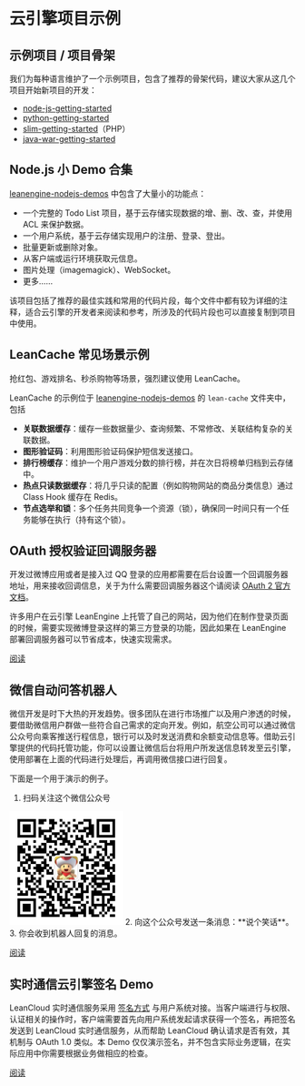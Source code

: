 # 云引擎项目示例

## 示例项目 / 项目骨架

我们为每种语言维护了一个示例项目，包含了推荐的骨架代码，建议大家从这几个项目开始新项目的开发：

- [node-js-getting-started](https://github.com/leancloud/node-js-getting-started/)
- [python-getting-started](https://github.com/leancloud/python-getting-started)
- [slim-getting-started](https://github.com/leancloud/slim-getting-started)（PHP）
- [java-war-getting-started](https://github.com/leancloud/java-war-getting-started)

## Node.js 小 Demo 合集

[leanengine-nodejs-demos](https://github.com/leancloud/leanengine-nodejs-demos) 中包含了大量小的功能点：

- 一个完整的 Todo List 项目，基于云存储实现数据的增、删、改、查，并使用 ACL 来保护数据。
- 一个用户系统，基于云存储实现用户的注册、登录、登出。
- 批量更新或删除对象。
- 从客户端或运行环境获取元信息。
- 图片处理（imagemagick）、WebSocket。
- 更多……

该项目包括了推荐的最佳实践和常用的代码片段，每个文件中都有较为详细的注释，适合云引擎的开发者来阅读和参考，所涉及的代码片段也可以直接复制到项目中使用。

## LeanCache 常见场景示例

<div class="callout callout-danger">抢红包、游戏排名、秒杀购物等场景，强烈建议使用 LeanCache。</div>

LeanCache 的示例位于 [leanengine-nodejs-demos](https://github.com/leancloud/leanengine-nodejs-demos/tree/master/lean-cache) 的 `lean-cache` 文件夹中，包括

* **关联数据缓存**：缓存一些数据量少、查询频繁、不常修改、关联结构复杂的关联数据。
* **图形验证码**：利用图形验证码保护短信发送接口。
* **排行榜缓存**：维护一个用户游戏分数的排行榜，并在次日将榜单归档到云存储中。
* **热点只读数据缓存**：将几乎只读的配置（例如购物网站的商品分类信息）通过 Class Hook 缓存在 Redis。
* **节点选举和锁**：多个任务共同竞争一个资源（锁），确保同一时间只有一个任务能够在执行（持有这个锁）。

## OAuth 授权验证回调服务器

开发过微博应用或者是接入过 QQ 登录的应用都需要在后台设置一个回调服务器地址，用来接收回调信息，关于为什么需要回调服务器这个请阅读 [OAuth 2 官方文档](http://oauth.net/2/)。

许多用户在云引擎 LeanEngine 上托管了自己的网站，因为他们在制作登录页面的时候，需要实现微博登录这样的第三方登录的功能，因此如果在 LeanEngine 部署回调服务器可以节省成本，快速实现需求。

<a href="webhosting_oauth.html" class="btn btn-default">阅读</a>

## 微信自动问答机器人

微信开发是时下大热的开发趋势。很多团队在进行市场推广以及用户渗透的时候，要借助微信用户群做一些符合自己需求的定向开发。例如，航空公司可以通过微信公众号向乘客推送行程信息，银行可以及时发送消费和余额变动信息等。借助云引擎提供的代码托管功能，你可以设置让微信后台将用户所发送信息转发至云引擎，使用部署在上面的代码进行处理后，再调用微信接口进行回复。

下面是一个用于演示的例子。

1. 扫码关注这个微信公众号<br/>
  <img src="images/leanengine-weixin-qrcode.png" width="200">
2. 向这个公众号发送一条消息：**说个笑话**。
3. 你会收到机器人回复的消息。

<a href="webhosting_weixin.html" class="btn btn-default">阅读</a>

## 实时通信云引擎签名 Demo

LeanCloud 实时通信服务采用 [签名方式](realtime_v2.html#权限和认证) 与用户系统对接。当客户端进行与权限、认证相关的操作时，客户端需要首先向用户系统发起请求获得一个签名，再把签名发送到 LeanCloud 实时通信服务，从而帮助 LeanCloud 确认请求是否有效，其机制与 OAuth 1.0 类似。本 Demo 仅仅演示签名，并不包含实际业务逻辑，在实际应用中你需要根据业务做相应的检查。

<a href="https://github.com/leancloud/realtime-messaging-signature-cloudcode" class="btn btn-default">阅读</a>
